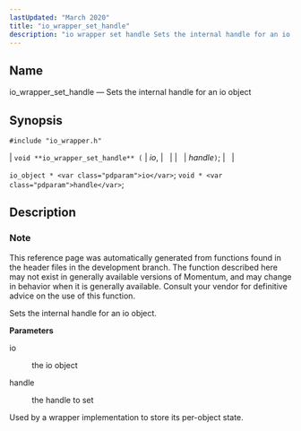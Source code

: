 ```yaml
---
lastUpdated: "March 2020"
title: "io_wrapper_set_handle"
description: "io wrapper set handle Sets the internal handle for an io object void io wrapper set handle io handle io object io void handle This reference page was automatically generated from functions found in the header files in the development branch The function described here may not exist in generally..."
---
```


<a name="apis.io_wrapper_set_handle"></a> 
## Name

io_wrapper_set_handle — Sets the internal handle for an io object

## Synopsis

`#include "io_wrapper.h"`

| `void **io_wrapper_set_handle** (` | <var class="pdparam">io</var>, |   |
|   | <var class="pdparam">handle</var>`)`; |   |

`io_object * <var class="pdparam">io</var>`;
`void * <var class="pdparam">handle</var>`;<a name="idp54015584"></a> 
## Description

### Note

This reference page was automatically generated from functions found in the header files in the development branch. The function described here may not exist in generally available versions of Momentum, and may change in behavior when it is generally available. Consult your vendor for definitive advice on the use of this function.

Sets the internal handle for an io object.

**<a name="idp54018400"></a> Parameters**

<dl class="variablelist">

<dt>io</dt>

<dd>

the io object

</dd>

<dt>handle</dt>

<dd>

the handle to set

</dd>

</dl>

Used by a wrapper implementation to store its per-object state.